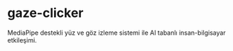 # gaze-clicker
MediaPipe destekli yüz ve göz izleme sistemi ile AI tabanlı insan-bilgisayar etkileşimi.
